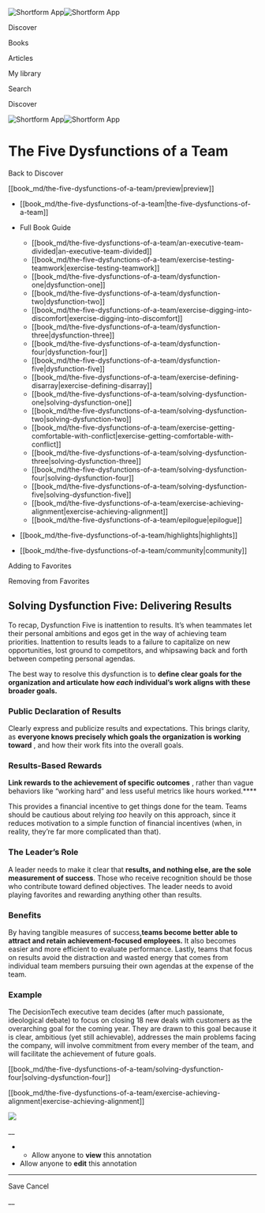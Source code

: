 ![Shortform App](/img/logo.36a2399e.svg)![Shortform App](/img/logo-dark.70c1b072.svg)

Discover

Books

Articles

My library

Search

Discover

![Shortform App](/img/logo.36a2399e.svg)![Shortform App](/img/logo-dark.70c1b072.svg)

# The Five Dysfunctions of a Team

Back to Discover

[[book_md/the-five-dysfunctions-of-a-team/preview|preview]]

  * [[book_md/the-five-dysfunctions-of-a-team|the-five-dysfunctions-of-a-team]]
  * Full Book Guide

    * [[book_md/the-five-dysfunctions-of-a-team/an-executive-team-divided|an-executive-team-divided]]
    * [[book_md/the-five-dysfunctions-of-a-team/exercise-testing-teamwork|exercise-testing-teamwork]]
    * [[book_md/the-five-dysfunctions-of-a-team/dysfunction-one|dysfunction-one]]
    * [[book_md/the-five-dysfunctions-of-a-team/dysfunction-two|dysfunction-two]]
    * [[book_md/the-five-dysfunctions-of-a-team/exercise-digging-into-discomfort|exercise-digging-into-discomfort]]
    * [[book_md/the-five-dysfunctions-of-a-team/dysfunction-three|dysfunction-three]]
    * [[book_md/the-five-dysfunctions-of-a-team/dysfunction-four|dysfunction-four]]
    * [[book_md/the-five-dysfunctions-of-a-team/dysfunction-five|dysfunction-five]]
    * [[book_md/the-five-dysfunctions-of-a-team/exercise-defining-disarray|exercise-defining-disarray]]
    * [[book_md/the-five-dysfunctions-of-a-team/solving-dysfunction-one|solving-dysfunction-one]]
    * [[book_md/the-five-dysfunctions-of-a-team/solving-dysfunction-two|solving-dysfunction-two]]
    * [[book_md/the-five-dysfunctions-of-a-team/exercise-getting-comfortable-with-conflict|exercise-getting-comfortable-with-conflict]]
    * [[book_md/the-five-dysfunctions-of-a-team/solving-dysfunction-three|solving-dysfunction-three]]
    * [[book_md/the-five-dysfunctions-of-a-team/solving-dysfunction-four|solving-dysfunction-four]]
    * [[book_md/the-five-dysfunctions-of-a-team/solving-dysfunction-five|solving-dysfunction-five]]
    * [[book_md/the-five-dysfunctions-of-a-team/exercise-achieving-alignment|exercise-achieving-alignment]]
    * [[book_md/the-five-dysfunctions-of-a-team/epilogue|epilogue]]
  * [[book_md/the-five-dysfunctions-of-a-team/highlights|highlights]]
  * [[book_md/the-five-dysfunctions-of-a-team/community|community]]



Adding to Favorites 

Removing from Favorites 

## Solving Dysfunction Five: Delivering Results

To recap, Dysfunction Five is inattention to results. It’s when teammates let their personal ambitions and egos get in the way of achieving team priorities. Inattention to results leads to a failure to capitalize on new opportunities, lost ground to competitors, and whipsawing back and forth between competing personal agendas.

The best way to resolve this dysfunction is to **define clear goals for the organization and articulate how _each_ individual’s work aligns with these broader goals.**

### Public Declaration of Results

Clearly express and publicize results and expectations. This brings clarity, as **everyone knows precisely which goals the organization is working toward** , and how their work fits into the overall goals.

### Results-Based Rewards

**Link rewards to the achievement of specific outcomes** , rather than vague behaviors like “working hard” and less useful metrics like hours worked.****

This provides a financial incentive to get things done for the team. Teams should be cautious about relying _too_ heavily on this approach, since it reduces motivation to a simple function of financial incentives (when, in reality, they’re far more complicated than that).

### The Leader’s Role

A leader needs to make it clear that **results, and nothing else, are the sole measurement of success**. Those who receive recognition should be those who contribute toward defined objectives. The leader needs to avoid playing favorites and rewarding anything other than results.

### Benefits

By having tangible measures of success,**teams become better able to attract and retain achievement-focused employees.** It also becomes easier and more efficient to evaluate performance. Lastly, teams that focus on results avoid the distraction and wasted energy that comes from individual team members pursuing their own agendas at the expense of the team.

### Example

The DecisionTech executive team decides (after much passionate, ideological debate) to focus on closing 18 new deals with customers as the overarching goal for the coming year. They are drawn to this goal because it is clear, ambitious (yet still achievable), addresses the main problems facing the company, will involve commitment from every member of the team, and will facilitate the achievement of future goals.

[[book_md/the-five-dysfunctions-of-a-team/solving-dysfunction-four|solving-dysfunction-four]]

[[book_md/the-five-dysfunctions-of-a-team/exercise-achieving-alignment|exercise-achieving-alignment]]

![](https://bat.bing.com/action/0?ti=56018282&Ver=2&mid=03493280-d1b4-420c-8d6b-039973b0f9c6&sid=1711133063fa11eebdec89a8b8ae3bbc&vid=171147a063fa11eea7440fcfeb230d96&vids=0&msclkid=N&pi=0&lg=en-US&sw=800&sh=600&sc=24&nwd=1&tl=Shortform%20%7C%20Book&p=https%3A%2F%2Fwww.shortform.com%2Fapp%2Fbook%2Fthe-five-dysfunctions-of-a-team%2Fsolving-dysfunction-five&r=&lt=446&evt=pageLoad&sv=1&rn=885045)

__

  *   * Allow anyone to **view** this annotation
  * Allow anyone to **edit** this annotation



* * *

Save Cancel

__




